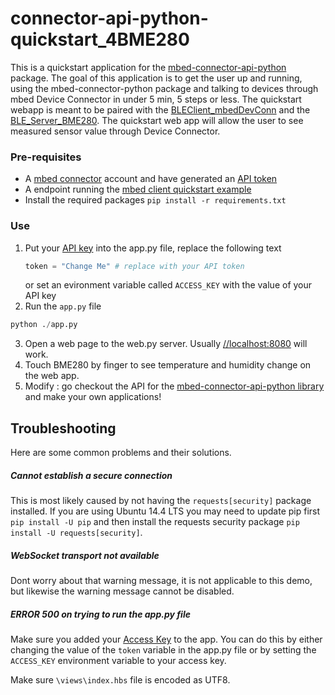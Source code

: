 # connector-api-python-quickstart_4BME280
This is a quickstart application for the [mbed-connector-api-python](https://github.com/armmbed/mbed-connector-api-python) package.
The goal of this application is to get the user up and running, using the mbed-connector-python package and talking to devices through mbed Device Connector in under 5 min, 5 steps or less.
The quickstart webapp is meant to be paired with the [BLEClient_mbedDevConn](https://github.com/soramame21/BLEClient_mbedDevConn) and the [BLE_Server_BME280](https://github.com/soramame21/BLE_Server_BME280). The quickstart web app will allow the user to see measured sensor value through Device Connector.

### Pre-requisites
- A [mbed connector](https://connector.mbed.com) account and have generated an [API token](https://connector.mbed.com/#accesskeys)
- A endpoint running the [mbed client quickstart example](https://github.com/ARMmbed/mbed-client-quickstart)
- Install the required packages `pip install -r requirements.txt`

### Use
1. Put your [API key](https://connector.mbed.com/#accesskeys) into the app.py file, replace the following text
    ```python
    token = "Change Me" # replace with your API token
    ```
    or set an evironment variable called `ACCESS_KEY` with the value of your API key
2. Run the `app.py` file
```python
python ./app.py
```
3. Open a web page to the web.py server. Usually [//localhost:8080](//localhost:8080) will work.
4. Touch BME280 by finger to see temperature and humidity change on the web app.
5. Modify : go checkout the API for the [mbed-connector-api-python library](https://docs.mbed.com/docs/mbed-connector-api-python/en/latest/) and make your own applications!


## Troubleshooting
Here are some common problems and their solutions.

##### Cannot establish a secure connection
This is most likely caused by not having the `requests[security]` package installed. If you are using Ubuntu 14.4 LTS you may need to update pip first `pip install -U pip` and then install the requests security package `pip install -U requests[security]`.

##### WebSocket transport not available
Dont worry about that warning message, it is not applicable to this demo, but likewise the warning message cannot be disabled.

##### ERROR 500 on trying to run the app.py file
Make sure you added your [Access Key](https://connector.mbed.com/#accesskeys) to the app. You can do this by either changing the value of the `token` variable in the app.py file or by setting the `ACCESS_KEY` environment variable to your access key.


Make sure `\views\index.hbs` file is encoded as UTF8.
